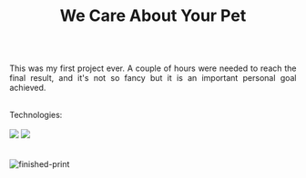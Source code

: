 <h1 align="center">We Care About Your Pet</h1>
<br>
<br>
<p align="justify">This was my first project ever. A couple of hours were needed to reach the final result, and it's not so fancy but it is an important personal goal achieved.</p>
<br>
Technologies:
<br>
<br>
<img src="https://img.shields.io/badge/HTML5-E34F26?style=for-the-badge&logo=html5&logoColor=white">
<img src="https://img.shields.io/badge/CSS3-1572B6?style=for-the-badge&logo=css3&logoColor=white">
<br>
<br>
<br>
<img src="https://github.com/giulio-attilio/we-care-about-your-pet/blob/main/Finished.png?raw=true" alt="finished-print">

